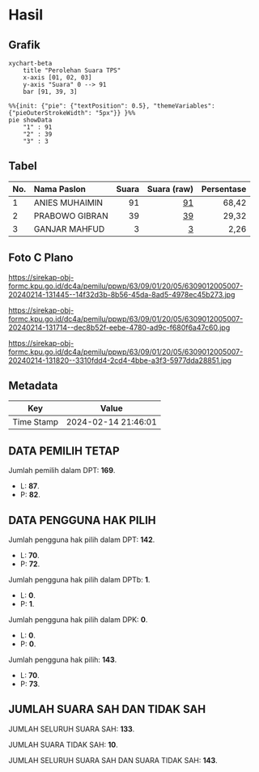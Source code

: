 # Hasil

## Grafik

```mermaid
xychart-beta
    title "Perolehan Suara TPS"
    x-axis [01, 02, 03]
    y-axis "Suara" 0 --> 91
    bar [91, 39, 3]
```

```mermaid
%%{init: {"pie": {"textPosition": 0.5}, "themeVariables": {"pieOuterStrokeWidth": "5px"}} }%%
pie showData
    "1" : 91
    "2" : 39
    "3" : 3
```

## Tabel

| No. | Nama Paslon    | Suara | Suara (raw) | Persentase |
|:--- |:-------------- | -----:| -----------:| ----------:|
| 1   | ANIES MUHAIMIN | 91    | [91][p-1]   | 68,42      |
| 2   | PRABOWO GIBRAN | 39    | [39][p-2]   | 29,32      |
| 3   | GANJAR MAHFUD  | 3     | [3][p-3]    | 2,26       |


[p-1]: https://github.com/gigit-pemilu/pemilu-2024/blob/main/pilpres/hitung-suara/sub/63-kalimantan-selatan/sub/09-tabalong/sub/01-banua-lawas/sub/2005-hariang/sub/007-tps/sub/paslon-1.txt
[p-2]: https://github.com/gigit-pemilu/pemilu-2024/blob/main/pilpres/hitung-suara/sub/63-kalimantan-selatan/sub/09-tabalong/sub/01-banua-lawas/sub/2005-hariang/sub/007-tps/sub/paslon-2.txt
[p-3]: https://github.com/gigit-pemilu/pemilu-2024/blob/main/pilpres/hitung-suara/sub/63-kalimantan-selatan/sub/09-tabalong/sub/01-banua-lawas/sub/2005-hariang/sub/007-tps/sub/paslon-3.txt

## Foto C Plano

https://sirekap-obj-formc.kpu.go.id/dc4a/pemilu/ppwp/63/09/01/20/05/6309012005007-20240214-131445--14f32d3b-8b56-45da-8ad5-4978ec45b273.jpg

https://sirekap-obj-formc.kpu.go.id/dc4a/pemilu/ppwp/63/09/01/20/05/6309012005007-20240214-131714--dec8b52f-eebe-4780-ad9c-f680f6a47c60.jpg

https://sirekap-obj-formc.kpu.go.id/dc4a/pemilu/ppwp/63/09/01/20/05/6309012005007-20240214-131820--3310fdd4-2cd4-4bbe-a3f3-5977dda28851.jpg


## Metadata

| Key        | Value               |
| ---------- | ------------------- |
| Time Stamp | 2024-02-14 21:46:01 |


## DATA PEMILIH TETAP

Jumlah pemilih dalam DPT: **169**.
 * L: **87**.
 * P: **82**.

## DATA PENGGUNA HAK PILIH

Jumlah pengguna hak pilih dalam DPT: **142**.
 * L: **70**.
 * P: **72**.

Jumlah pengguna hak pilih dalam DPTb: **1**.
 * L: **0**.
 * P: **1**.

Jumlah pengguna hak pilih dalam DPK: **0**.
 * L: **0**.
 * P: **0**.

Jumlah pengguna hak pilih: **143**.
 * L: **70**.
 * P: **73**.

## JUMLAH SUARA SAH DAN TIDAK SAH

JUMLAH SELURUH SUARA SAH: **133**.

JUMLAH SUARA TIDAK SAH: **10**.

JUMLAH SELURUH SUARA SAH DAN SUARA TIDAK SAH: **143**.


